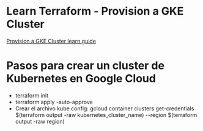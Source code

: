 # Learn Terraform - Provision a GKE Cluster

[Provision a GKE Cluster learn guide](https://learn.hashicorp.com/terraform/kubernetes/provision-gke-cluster)

# Pasos para crear un cluster de Kubernetes en Google Cloud
* terraform init
* terraform apply -auto-approve
* Crear el archivo kube config: gcloud container clusters get-credentials $(terraform output -raw kubernetes_cluster_name) --region $(terraform output -raw region)
